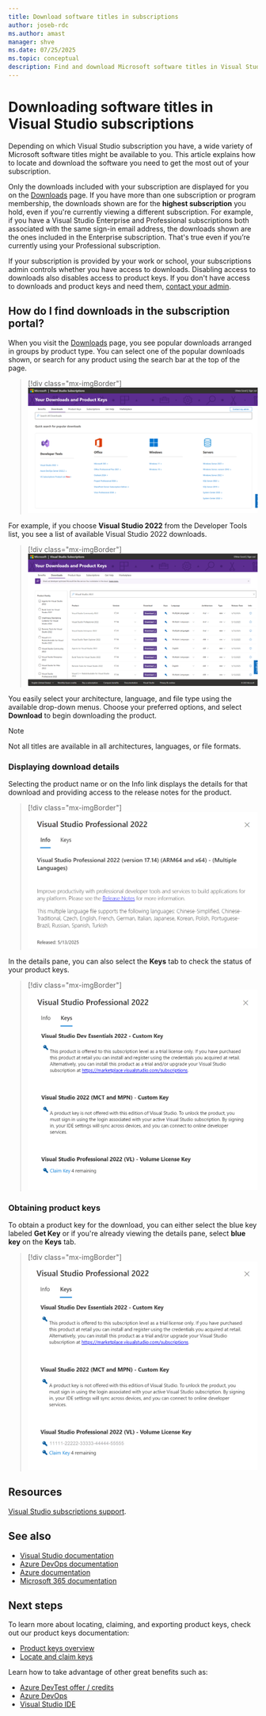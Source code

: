 ```yaml
---
title: Download software titles in subscriptions
author: joseb-rdc
ms.author: amast
manager: shve
ms.date: 07/25/2025
ms.topic: conceptual
description: Find and download Microsoft software titles in Visual Studio subscriptions and locate the software you need to get the most out of your subscription. 
---
```


# Downloading software titles in Visual Studio subscriptions

Depending on which Visual Studio subscription you have, a wide variety of Microsoft software titles might be available to you. This article explains how to locate and download the software you need to get the most out of your subscription. 

Only the downloads included with your subscription are displayed for you on the [Downloads](https://my.visualstudio.com/downloads/featured) page. If you have more than one subscription or program membership, the downloads shown are for the **highest subscription** you hold, even if you're currently viewing a different subscription. For example, if you have a Visual Studio Enterprise and Professional subscriptions both associated with the same sign-in email address, the downloads shown are the ones included in the Enterprise subscription. That's true even if you’re currently using your Professional subscription. 

If your subscription is provided by your work or school, your subscriptions admin controls whether you have access to downloads. Disabling access to downloads also disables access to product keys. If you don't have access to downloads and product keys and need them, [contact your admin](contact-my-admin.md).

## How do I find downloads in the subscription portal?

When you visit the [Downloads](https://my.visualstudio.com/downloads/featured?wt.mc_id=o~msft~docs) page, you see popular downloads arranged in groups by product type. You can select one of the popular downloads shown, or search for any product using the search bar at the top of the page.
> [!div class="mx-imgBorder"]
> ![Subscriber downloads page](_img/subscriber-downloads/subscriber-downloads-vs22.png "Screenshot of the Downloads page on the subscription portal.")

For example, if you choose **Visual Studio 2022** from the Developer Tools list, you see a list of available Visual Studio 2022 downloads.
> [!div class="mx-imgBorder"]
> ![Visual Studio 2022 downloads](_img/subscriber-downloads/vs2022-product-list.png "Screenshot of the list of available downloads for Visual Studio 2022.")

You easily select your architecture, language, and file type using the available drop-down menus. Choose your preferred options, and  select **Download** to begin downloading the product.

> [!NOTE]
> Not all titles are available in all architectures, languages, or file formats.

### Displaying download details

Selecting the product name or on the Info link displays the details for that download and providing access to the release notes for the product.
> [!div class="mx-imgBorder"]
> ![Visual Studio 2022 download details](_img/subscriber-downloads/vs2022-info.png "Screenshot of the Visual Studio Enterprise 2022 product details page. The Info tab is selected.")

In the details pane, you can also select the **Keys** tab to check the status of your product keys.
> [!div class="mx-imgBorder"]
> ![Visual Studio 2022 product keys](_img/subscriber-downloads/vs2022-keys.png "Screenshot of the Visual Studio Enterprise 2022 product details page with the Keys tab selected.")

### Obtaining product keys

To obtain a product key for the download, you can either select the blue key labeled **Get Key** or if you're already viewing the details pane, select **blue key** on the **Keys** tab.
> [!div class="mx-imgBorder"]
> ![Visual Studio 2022 claim product keys](_img/subscriber-downloads/vs2022-claim-keys.png "Screenshot of the Visual Studio Enterprise 2019 product details page showing one claimed product key.")

## Resources

[Visual Studio subscriptions support](https://my.visualstudio.com/gethelp).

## See also

+ [Visual Studio documentation](/visualstudio/)
+ [Azure DevOps documentation](/azure/devops/)
+ [Azure documentation](/azure/)
+ [Microsoft 365 documentation](/microsoft-365/)

## Next steps

To learn more about locating, claiming, and exporting product keys, check out our product keys documentation:
+ [Product keys overview](product-keys.md)
+ [Locate and claim keys](find-keys.md)

Learn how to take advantage of other great benefits such as:
+ [Azure DevTest offer / credits](/azure/devtest/offer/)
+ [Azure DevOps](vs-azure-devops.md)
+ [Visual Studio IDE](vs-ide-benefit.md)